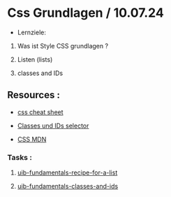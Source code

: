 # Css Grundlagen / 10.07.24

- Lernziele:

1. Was ist Style CSS grundlagen ?

2. Listen (lists)

3. classes and IDs

## Resources :

- [css cheat sheet](https://cheatsheets.shecodes.io/css)

- [Classes und IDs selector](https://developer.mozilla.org/en-US/docs/Web/CSS/Class_selectors)

- [CSS MDN](https://developer.mozilla.org/en-US/docs/Web/CSS)

### Tasks :

1. [uib-fundamentals-recipe-for-a-list](https://classroom.github.com/a/eDMAMttq)

2. [uib-fundamentals-classes-and-ids](https://classroom.github.com/a/feKtBhlc)
